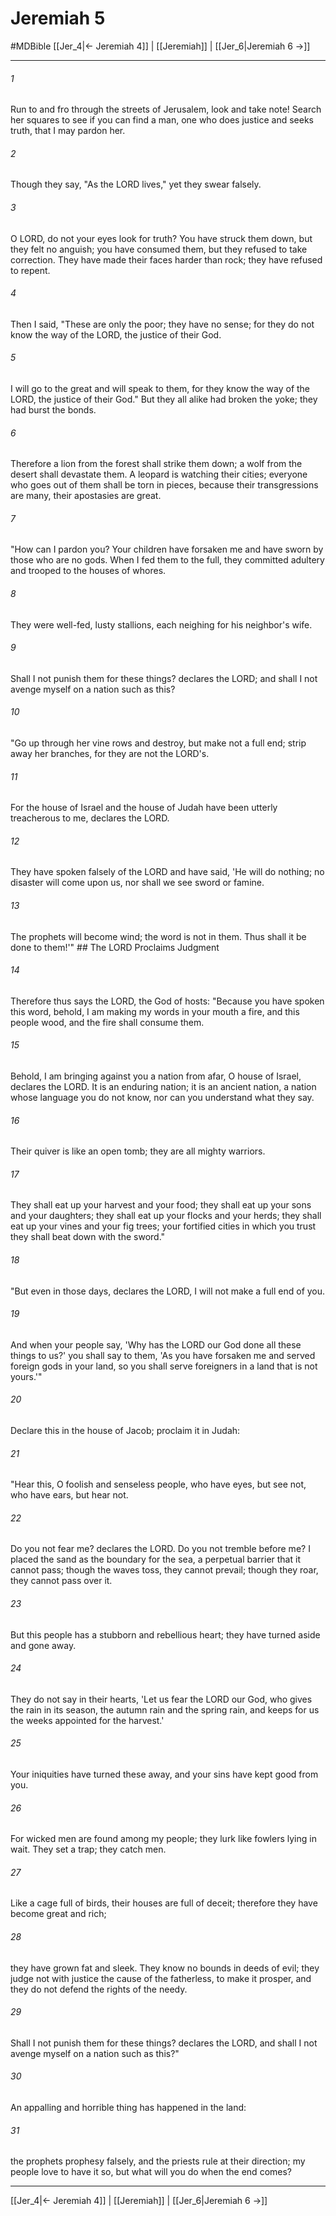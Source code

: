 # Jeremiah 5
#MDBible
[[Jer_4|← Jeremiah 4]] | [[Jeremiah]] | [[Jer_6|Jeremiah 6 →]]

***

###### 1 

Run to and fro through the streets of Jerusalem, look and take note! Search her squares to see if you can find a man, one who does justice and seeks truth, that I may pardon her. 

###### 2 

Though they say, "As the LORD lives," yet they swear falsely. 

###### 3 

O LORD, do not your eyes look for truth? You have struck them down, but they felt no anguish; you have consumed them, but they refused to take correction. They have made their faces harder than rock; they have refused to repent. 

###### 4 

Then I said, "These are only the poor; they have no sense; for they do not know the way of the LORD, the justice of their God. 

###### 5 

I will go to the great and will speak to them, for they know the way of the LORD, the justice of their God." But they all alike had broken the yoke; they had burst the bonds. 

###### 6 

Therefore a lion from the forest shall strike them down; a wolf from the desert shall devastate them. A leopard is watching their cities; everyone who goes out of them shall be torn in pieces, because their transgressions are many, their apostasies are great. 

###### 7 

"How can I pardon you? Your children have forsaken me and have sworn by those who are no gods. When I fed them to the full, they committed adultery and trooped to the houses of whores. 

###### 8 

They were well-fed, lusty stallions, each neighing for his neighbor's wife. 

###### 9 

Shall I not punish them for these things? declares the LORD; and shall I not avenge myself on a nation such as this? 

###### 10 

"Go up through her vine rows and destroy, but make not a full end; strip away her branches, for they are not the LORD's. 

###### 11 

For the house of Israel and the house of Judah have been utterly treacherous to me, declares the LORD. 

###### 12 

They have spoken falsely of the LORD and have said, 'He will do nothing; no disaster will come upon us, nor shall we see sword or famine. 

###### 13 

The prophets will become wind; the word is not in them. Thus shall it be done to them!'" ## The LORD Proclaims Judgment 

###### 14 

Therefore thus says the LORD, the God of hosts: "Because you have spoken this word, behold, I am making my words in your mouth a fire, and this people wood, and the fire shall consume them. 

###### 15 

Behold, I am bringing against you a nation from afar, O house of Israel, declares the LORD. It is an enduring nation; it is an ancient nation, a nation whose language you do not know, nor can you understand what they say. 

###### 16 

Their quiver is like an open tomb; they are all mighty warriors. 

###### 17 

They shall eat up your harvest and your food; they shall eat up your sons and your daughters; they shall eat up your flocks and your herds; they shall eat up your vines and your fig trees; your fortified cities in which you trust they shall beat down with the sword." 

###### 18 

"But even in those days, declares the LORD, I will not make a full end of you. 

###### 19 

And when your people say, 'Why has the LORD our God done all these things to us?' you shall say to them, 'As you have forsaken me and served foreign gods in your land, so you shall serve foreigners in a land that is not yours.'" 

###### 20 

Declare this in the house of Jacob; proclaim it in Judah: 

###### 21 

"Hear this, O foolish and senseless people, who have eyes, but see not, who have ears, but hear not. 

###### 22 

Do you not fear me? declares the LORD. Do you not tremble before me? I placed the sand as the boundary for the sea, a perpetual barrier that it cannot pass; though the waves toss, they cannot prevail; though they roar, they cannot pass over it. 

###### 23 

But this people has a stubborn and rebellious heart; they have turned aside and gone away. 

###### 24 

They do not say in their hearts, 'Let us fear the LORD our God, who gives the rain in its season, the autumn rain and the spring rain, and keeps for us the weeks appointed for the harvest.' 

###### 25 

Your iniquities have turned these away, and your sins have kept good from you. 

###### 26 

For wicked men are found among my people; they lurk like fowlers lying in wait. They set a trap; they catch men. 

###### 27 

Like a cage full of birds, their houses are full of deceit; therefore they have become great and rich; 

###### 28 

they have grown fat and sleek. They know no bounds in deeds of evil; they judge not with justice the cause of the fatherless, to make it prosper, and they do not defend the rights of the needy. 

###### 29 

Shall I not punish them for these things? declares the LORD, and shall I not avenge myself on a nation such as this?" 

###### 30 

An appalling and horrible thing has happened in the land: 

###### 31 

the prophets prophesy falsely, and the priests rule at their direction; my people love to have it so, but what will you do when the end comes? 

***

[[Jer_4|← Jeremiah 4]] | [[Jeremiah]] | [[Jer_6|Jeremiah 6 →]]
